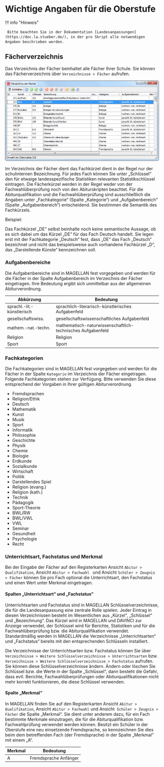 # Wichtige Angaben für die Oberstufe

!!! info "Hinweis"

     Bitte beachten Sie in der Dokumentation [Landesanpassungen](https://doc.la.stueber.de/), in der pro Skript alle notwendigen Angaben beschrieben werden.


## Fächerverzeichnis

Das Verzeichnis der Fächer beinhaltet alle Fächer Ihrer Schule. Sie können das Fächerverzeichnis über `Verzeichnisse > Fächer` aufrufen.
 
![Das Verzeichnis der Fächer](../../assets/images/berlin/oberstufe/oberstufe1.png)

Im Verzeichnis der Fächer dient das Fachkürzel dient in der Regel nur der schulinternen Bezeichnung. Für jedes Fach können Sie unter „Schlüssel“ den für etwaige landesspezifische Statistiken relevanten Statistikschlüssel eintragen. Die Fächerkürzel werden in der Regel weder von der Fachwahlüberprüfung noch von den Abiturskripten beachtet. Für die Abiturqualifikation und die Fachwahlüberprüfung sind ausschließlich die Angaben unter „Fachkategorie“ (Spalte „Kategorie“) und „Aufgabenbereich“ (Spalte „Aufgabenbereich“) entscheidend. Sie bestimmen die Semantik des Fachkürzels.

Beispiel: 

Das Fachkürzel „DE“ selbst beinhalte noch keine semantische Aussage, ob es sich dabei um das Kürzel „DE“ für das Fach Deutsch handelt. Sie legen erst mit der Fachkategorie „Deutsch“ fest, dass „DE“ das Fach „Deutsch“ bezeichnet und nicht das beispielsweise auch vorhandene Fachkürzel „D“, das „Darstellende Künste“ kennzeichnen soll.

### Aufgabenbereiche

Die Aufgabenbereiche sind in MAGELLAN fest vorgegeben und werden für die Fächer in der Spalte Aufgabenbereich im Verzeichnis der Fächer eingetragen. Ihre Bedeutung ergibt sich unmittelbar aus der allgemeinen Abiturverordnung.

Abkürzung|	Bedeutung
---|---
sprachl.-lit.-künstlerisch	|sprachlich-literarisch-künstlerisches Aufgabenfeld
gesellschaftswiss.	|gesellschaftswissenschaftliches Aufgabenfeld
mathem.-nat.-techn.|	mathematisch-naturwissenschaftlich-technisches Aufgabenfeld
Religion	|Religion
Sport	|Sport

### Fachkategorien

Die Fachkategorien sind in MAGELLAN fest vorgegeben und werden für die Fächer in der Spalte `Kategorie` im Verzeichnis der Fächer eingetragen. Folgende Fachkategorien stehen zur Verfügung. Bitte verwenden Sie diese entsprechend der Vorgaben in Ihrer gültigen Abiturverordnung.

*	Fremdsprachen
*	Religion/Ethik
*	Deutsch
*	Mathematik
*	Kunst
*	Musik
*	Sport
*	Informatik
*	Philosophie
*	Geschichte
*	Physik
*	Chemie
*	Biologie
*	Erdkunde
*	Sozialkunde
*	Wirtschaft
*	Politik
*	Darstellendes Spiel
*	Religion (evang.)
*	Religion (kath.)
*	Technik
*	Pädagogik
*	Sport-Theorie
*	BWL/RW
*	BWL/VWL
*	VWL
*	Seminar
*	Gesundheit
*	Psychologie
*	Recht


### Unterrichtsart, Fachstatus  und Merkmal

Bei der Eingabe der Fächer auf den Registerkarten Ansicht `Abitur > Qualifikation`, Ansicht `Abitur > Fachwahl ` und Ansicht `Schüler > Zeugnis > Fächer` können Sie pro Fach optional die Unterrichtsart, den Fachstatus und einen Wert unter Merkmal eingetragen.

#### Spalten „Unterrichtsart“ und „Fachstatus“

Unterrichtsarten und Fachstatus sind in MAGELLAN Schlüsselverzeichnisse, die für die Landesanpassung eine zentrale Rolle spielen. Jeder Eintrag in diesen Verzeichnissen besteht im Wesentlichen aus „Kürzel“, „Schlüssel“ und „Bezeichnung“. Das Kürzel wird in MAGELLAN und DAVINCI zur Anzeige verwendet, der Schlüssel wird für Berichte, Statistiken und für die Fachwahlüberprüfung bzw. die Abiturqualifikation verwendet. Standardmäßig werden in MAGELLAN die Verzeichnisse „Unterrichtsarten“ und „Fachstatus“ bereits mit den entsprechenden Schlüsseln installiert.

Die Verzeichnisse der Unterrichtsarten bzw. Fachstatus können Sie über `Verzeichnisse > Weitere Schlüsselverzeichnisse > Unterrichtsarten` bzw.` Verzeichnisse > Weitere Schlüsselverzeichnisse > Fachstatus` aufrufen.
Sie können diese Schlüsselverzeichnisse ändern. Ändern oder löschen Sie Schlüssel bzw. die Werte in der Spalte „Schlüssel“, dann besteht die Gefahr, dass evtl. Berichte, Fachwahlüberprüfungen oder Abiturqualifikationen nicht mehr korrekt funktionieren, die diese Schlüssel verwenden. 

#### Spalte „Merkmal“

In MAGELLAN finden Sie auf den Registerkarten Ansicht `Abitur > Qualifikation`, Ansicht `Abitur > Fachwahl` und Ansicht` Schüler > Zeugnis > Fächer` die Spalte „Merkmal“. Sie dient unter anderem dazu, für ein Fach bestimmte Merkmale einzutragen, die für die Abiturqualifikation bzw. Fachwahlprüfung verwendet werden können. 
Besitzt ein Schüler in der Oberstufe eine neu einsetzende Fremdsprache, so kennzeichnen Sie dies beim dem betreffenden Fach (der Fremdsprache) in der Spalte „Merkmal“ mit einem „A“.

Merkmal|	Bedeutung
---|---
A	|Fremdsprache Anfänger 

